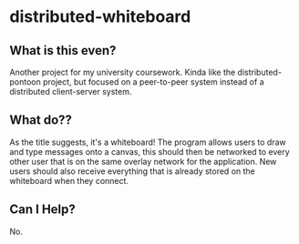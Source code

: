 # distributed-whiteboard

## What is this even?
Another project for my university coursework. Kinda like the distributed-pontoon project, but focused on a peer-to-peer system instead of a distributed client-server system.

## What do??
As the title suggests, it's a whiteboard! The program allows users to draw and type messages onto a canvas, this should then be networked to every other user that is on the same overlay network for the application. New users should also receive everything that is already stored on the whiteboard when they connect.

## Can I Help?
No.
